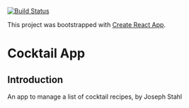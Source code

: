 [![Build Status](https://travis-ci.org/josephst/cocktail-list.svg?branch=master)](https://travis-ci.org/josephst/cocktail-list)

This project was bootstrapped with [Create React App](https://github.com/facebookincubator/create-react-app).

# Cocktail App

## Introduction
An app to manage a list of cocktail recipes, by Joseph Stahl